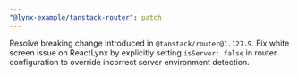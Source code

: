 ```yaml
---
"@lynx-example/tanstack-router": patch
---
```


Resolve breaking change introduced in `@tanstack/router@1.127.9`. 
Fix white screen issue on ReactLynx by explicitly setting `isServer: false` in router configuration to override incorrect server environment detection.
